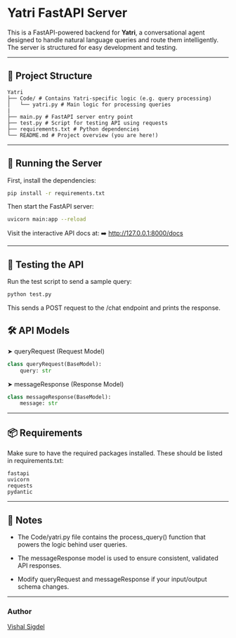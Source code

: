 # Yatri FastAPI Server

This is a FastAPI-powered backend for **Yatri**, a conversational agent designed to handle natural language queries and route them intelligently. The server is structured for easy development and testing.

---

## 📁 Project Structure

```
Yatri
├── Code/ # Contains Yatri-specific logic (e.g. query processing) 
│   └── yatri.py # Main logic for processing queries 
|
├── main.py # FastAPI server entry point 
├── test.py # Script for testing API using requests 
├── requirements.txt # Python dependencies 
└── README.md # Project overview (you are here!)
```
---

## 🚀 Running the Server

First, install the dependencies:

```bash
pip install -r requirements.txt
```
Then start the FastAPI server:
```bash
uvicorn main:app --reload
```

Visit the interactive API docs at:
➡️ http://127.0.0.1:8000/docs

---
## 🧪 Testing the API
Run the test script to send a sample query:
```bash
python test.py
```
This sends a POST request to the /chat endpoint and prints the response.

## 🛠️ API Models
➤ queryRequest (Request Model)
```python
class queryRequest(BaseModel):
    query: str
```
➤ messageResponse (Response Model)
```python
class messageResponse(BaseModel):
    message: str
```
---
## 📦 Requirements
Make sure to have the required packages installed. These should be listed in requirements.txt:
```
fastapi
uvicorn
requests
pydantic

```
---
## 📌 Notes
- The Code/yatri.py file contains the process_query() function that powers the logic behind user queries.

- The messageResponse model is used to ensure consistent, validated API responses.

- Modify queryRequest and messageResponse if your input/output schema changes.
---
### Author
[Vishal Sigdel](https://github.com/Page-Vishal)